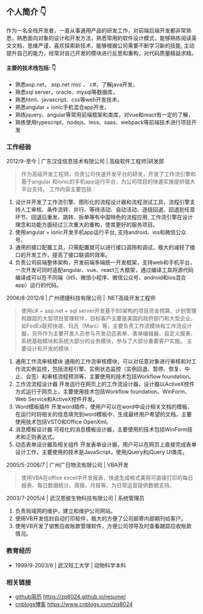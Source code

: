 ## 个人简介 :point_down:

作为一名全栈开发者，一直从事通用产品的研发工作，对前端后端开发都非常熟悉，熟悉面向对象的设计和开发方法，熟悉常用的软件设计模式，能够熟练阅读英文文档，思维严谨，喜欢探索新技术，能够根据公司需要不断学习新的技能, 主动提升自己的能力，经常对自己开发的模块进行反思和重构，对代码质量精益求精。
#### 主要的技术栈包括: :point_down:
- 熟悉asp.net， asp.net mvc 、 c#，了解java开发，
- 熟悉sql server，oracle、mysql等数据库，
- 熟悉html、javascript、css等web开发技术，
- 熟悉angular + ionic手机混合app开发，
- 熟练jquery、angular等常用前端框架和类库，对vue和react有一定的了解，
- 熟练使用typescript、nodejs、less、saas、webpack等前端技术进行项目开发

### 工作经验

2012/9-至今 | 广东汉佳信息技术有限公司  | 高级软件工程师|研发部
> 作为高级开发工程师，负责公司快速开发平台的研发，开发了工作流引擎和基于angular 和ionic的手机app运行平台，为公司项目的快速实施提供强大平台支持。
工作内容主要包括：
1. 设计并开发了工作流引擎、图形化的流程设计器和流程测试工具，流程引擎支持人工审核、条件流转、并行、等待活动、自动活动、逐级回退、回退到任意环节、回退后重发、跳转、拆单等有中国特色的流程应用, 工作流引擎在设计理念和功能方面经过三次重大的重构，使其更好的服务项目。
2. 使用angular + ionic开发手机app运行平台, 支持android、ios和微信公众号。
3. 通用的接口配置工具，只需配置就可以进行接口调用和调试，极大的减轻了接口的开发工作，提高了接口联调的效率。
4. 负责公司前端整体架构，开发前端多端统一开发框架，支持web和手机平台，一次开发可同时适配angular、vue、react三大框架，通过编译工具将源代码编译成可以在不同端（H5、微信小程序、微信公众号、android和ios混合app）运行的代码。

2006/8-2012/8 | 广州德捷科技有限公司 | .NET高级开发工程师
> 使用c# + asp.net + sql server开发基于BS架构的项目资金预算、计划管理和跟踪的大型项目管理软件，目标客户主要是美国的政府部门和大型企业，如FedEx联邦快递、玛氏（Mars）等，主要负责工作流模块和工作流设计器，另外作为主要开发人员参与开发动态表单、表单编辑器、自定义报表、系统基础模块和系统大部分的业务模块，参与了大部分重要客户实施。
主要设计和开发的模块：
1. 通用工作流审核模块
通用的工作流审核模块，可以对任意对象进行审核和对工作流实例监控，包括流程引擎、实例状态监控（实例回退、暂停、恢复、中止、会签）和审核流程预测等，主要使用的技术包括Workflow foundation。
2. 工作流流程设计器
开发运行在网页上的工作流设计器，设计器以ActiveX控件方式运行于网页上，主要使用技术包括Workflow foundation、WinForm、Web Service和ActiveX控件开发。
3. Word模板插件
开发word插件，使用户可以在word中设计相关文档的模板，在运行时将相关的信息填充到word模板中，生成最终用户希望的文档，主要使用技术包括VSTO和Office OpenXml。
4. 消息模板设计器
可视化的消息模板设计器，主要使用的技术包括WinForm技术和正则表达式。
5. 动态表单设计器及相关组件
开发表单设计器，用户可以在网页上直接完成表单设计工作，主要使用的技术是JavaScript，使用jQuery和jQuery UI类库。

2005/5-2006/7 | 广州广日物流有限公司 | VBA开发
> 使用VBA在office excel中开发报表，快速生成格式美观可直接打印的每日报表、每日数据统计、周报、月报等，为日常运营提供数据支持。

2003/7-2005/4 | 武汉恩彼生物科技有限公司 | 系统管理员
1. 负责局域网的维护，建立和维护公司网站。
2. 使用VB开发信封自动打印软件，极大的方便了公司邮寄内部期刊给客户。
3. 使用VB开发了销售应收账款管理软件，方便公司领导及时查看跟踪应收账款情况。

### 教育经历
- 1999/9-2003/6 | 武汉轻工大学 | 动物科学本科


### 相关链接
* [github简历](https://zq8024.github.io/resume/) https://zq8024.github.io/resume/
* [cnblogs博客](https://www.cnblogs.com/zq8024) https://www.cnblogs.com/zq8024
